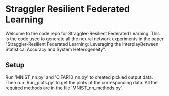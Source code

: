 # Straggler Resilient Federated Learning

Welcome to the code repo for Straggler-Resilient Federated Learning.
This is the code used to generate all the neural network experiments in the paper "Straggler-Resilient Federated Learning: Leveraging the InterplayBetween Statistical Accuracy and System Heterogeneity".

## Setup

Run 'MNIST_nn.py' and 'CIFAR10_nn.py' to created pickled output data. Then run 'Run_plots.py' to get the plots of the corresponding data. All the required methods are in the file 'MNIST_nn_methods.py'.
